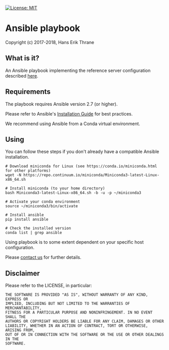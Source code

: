 [![License: MIT](https://img.shields.io/badge/license-MIT-blue.svg)](https://opensource.org/licenses/MIT)

# Ansible playbook

Copyright (c) 2017-2018, Hans Erik Thrane


## What is it?

An Ansible playbook implementing the reference server configuration described
[here](https://roq-trading.com/docs/introduction/overview/index.html).


## Requirements

The playbook requires Ansible version 2.7 (or higher).

Please refer to Ansible's
[Installation Guide](https://docs.ansible.com/ansible/latest/installation_guide/intro_installation.html)
for best practices.

We recommend using Ansible from a Conda virtual environment.

## Using

You can follow these steps if you don't already have a compatible Ansible installation.

	# Download miniconda for Linux (see https://conda.io/miniconda.html for other platforms)
	wget -N https://repo.continuum.io/miniconda/Miniconda3-latest-Linux-x86_64.sh

	# Install miniconda (to your home directory)
	bash Miniconda3-latest-Linux-x86_64.sh -b -u -p ~/miniconda3

	# Activate your conda environment
	source ~/miniconda3/bin/activate

	# Install ansible
	pip install ansible

	# Check the installed version
	conda list | grep ansible

Using playbook is to some extent dependent on your specific host configuration.

Please [contact us](mailto:info@roq-trading.com) for further details.


## Disclaimer

Please refer to the LICENSE, in particular:

	THE SOFTWARE IS PROVIDED "AS IS", WITHOUT WARRANTY OF ANY KIND, EXPRESS OR
	IMPLIED, INCLUDING BUT NOT LIMITED TO THE WARRANTIES OF MERCHANTABILITY,
	FITNESS FOR A PARTICULAR PURPOSE AND NONINFRINGEMENT. IN NO EVENT SHALL THE
	AUTHORS OR COPYRIGHT HOLDERS BE LIABLE FOR ANY CLAIM, DAMAGES OR OTHER
	LIABILITY, WHETHER IN AN ACTION OF CONTRACT, TORT OR OTHERWISE, ARISING FROM,
	OUT OF OR IN CONNECTION WITH THE SOFTWARE OR THE USE OR OTHER DEALINGS IN THE
	SOFTWARE.
